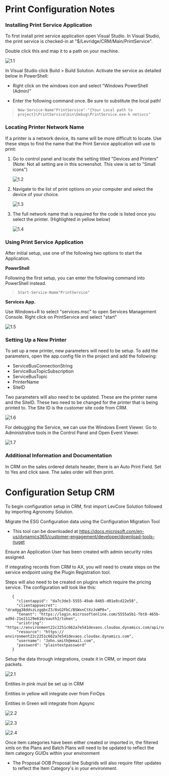 # Print Configuration Notes
### Installing Print Service Application
To first install print service application open Visual Studio.
In Visual Studio, the print service is checked-in at "$/Levridge/CRM/Main/PrintService".

Double click this and map it to a path on your machine.

![1.1](./assets/images/1.1.png)

In Visual Studio click Build > Build Solution.
Activate the service as detailed below in PowerShell:

- Right click on the windows icon and select "Windows PowerShell (Admin)"

- Enter the following command once. Be sure to substitute the local path!
    
>     New-Service-Name"PrintService"-"{Your Local path to project}\PrintService\bin\Debug\PrintService.exe-k netsvcs"
 
### Locating Printer Network Name
If a printer is a network device, its name will be more difficult to locate.
Use these steps to find the name that
the Print Service application will use to print:

1. Go to control panel and locate the setting titled "Devices and Printers"
(Note: Not all setting are in this screenshot. This view is set to "Small icons")

     ![1.2](./assets/images/1.2.png)

2. Navigate to the list of print options on your computer and select the device of your choice.

     ![1.3](./assets/images/1.3.png)

3. The full network name that is required for the code is listed once you select the printer. (Highlighted in yellow below)

     ![1.4](./assets/images/1.4.png)


### Using Print Service Application
After initial setup, use one of the following two options to start the Application.

**PowerShell**

Following the first setup, you can enter the following command into PowerShell instead.
    
>     Start-Service-Name"PrintService"

**Services App.**

Use Windows+R to select "services.msc" to open Services Management Console. Right click on PrintService and select "start"

![1.5](./assets/images/1.5.png)

### Setting Up a New Printer

To set up a new printer, new parameters will need to be setup. To add the parameters, open the app.config file in the project and add the following:

- ServiceBusConnectionString
- ServiceBusTopicSubscription
- ServiceBusTopic
- PrinterName
- SiteID

Two parameters will also need to be updated.
These are the printer name and the SiteID.
These two need to be changed for the printer that is being printed to.
The Site ID is the customer site code from CRM.

![1.6](./assets/images/1.6.png)

For debugging the Service, we can use the Windows Event Viewer. Go to Administrative tools in the Control Panel and Open Event Viewer.

![1.7](./assets/images/1.7.png)

### Additional Information and Documentation

In CRM on the sales ordered details header, there is an Auto Print Field. Set to Yes and click save. The sales order will then print. 
 

# Configuration Setup CRM
To begin configuration setup in CRM, first import LevCore Solution followed by importing
Agronomy Solution.

Migrate the ESG Configuration data using the Configuration Migration Tool
   - This tool can be downloaded at https://docs.microsoft.com/en-us/dynamics365/customer-engagement/developer/download-tools-nuget

Ensure an Application User has been created with admin security roles assigned.

If integrating records from CRM to AX, you will need to create steps on the service endpoint using the Plugin Registration tool.

Steps will also need to be created on plugins which require the pricing service. The configuration will look like this:
```<language>
   {
     "clientappid": "da7c3de3-5555-49ab-8465-d01e8cd22e58",
     "clientappsecret": "dradgg38ddszLzgqbcZ3/8sG2FbC/BSWxnCtXzJsWP8=",
     "tenant": "https://login.microsoftonline.com/5555a5b1-fbt8-465b-ad9d-21e21129e610/oauth2/token",
     "uristring": "https://environment22c2251c662a7e541devaos.cloudax.dynamics.com/api/services/LevPricingServices/PricingService/getPricing",
     "resource": "https:// environment22c2251c662a7e541devaos.cloudax.dynamics.com",
     "username": "John.smith@email.com",
     "password": "plaintextpassword"
   }
```

Setup the data through integrations, create it in CRM, or import data packets.

![2.1](./assets/images/2.1.png)

Entities in pink must be set up in CRM

Entities in yellow will integrate over from FinOps

Entities in Green will integrate from Agsync

![2.2](./assets/images/2.2.png)

![2.3](./assets/images/2.3.png)

![2.4](./assets/images/2.4.png)

Once item categories have been either created or imported in, the filtered xmls on the Plans and Batch Plans will need to be updated to reflect the item category GUIDs within 
your environment
   
  - The Proposal OOB Proposal line Subgrids will also require filter updates to reflect the Item Category's in your environment.



 